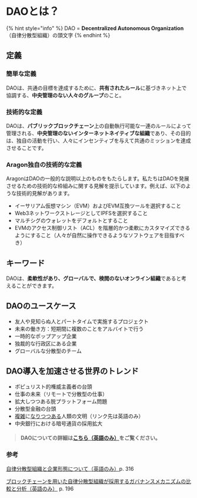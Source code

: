 # DAOとは？

{% hint style="info" %}
DAO = **Decentralized Autonomous Organization**（自律分散型組織）の頭文字
{% endhint %}

## 定義

### 簡単な定義

DAOは、共通の目標を達成するために、**共有されたルール**に基づきネット上で協調する、**中央管理のない人々のグループ**のこと。

### 技術的な定義

DAOは、**パブリックブロックチェーン**上の自動執行可能な一連のルールによって管理される、**中央管理のないインターネットネイティブな組織**であり、その目的は、独自の活動を行い、人々にインセンティブを与えて共通のミッションを達成させることです。

### Aragon独自の技術的な定義

AragonはDAOの一般的な説明以上のものをもたらします。私たちはDAOを発展させるための技術的な枠組みに関する見解を提示しています。例えば、以下のような技術的見解があります。

* イーサリアム仮想マシン（EVM）およびEVM互換ツールを選択すること
* Web3ネットワークストレージとしてIPFSを選択すること
* マルチシグのウォレットをデフォルトとすること
* EVMのアクセス制御リスト（ACL）を階層的かつ柔軟にカスタマイズできるようにすること（人々が自然に操作できるようなソフトウェアを目指すべき）

## キーワード

DAOは、**柔軟性があり、グローバルで、検閲のないオンライン組織**であると考えることができます。

## **DAOのユースケース**

* 友人や見知らぬ人とパートタイムで実施するプロジェクト
* 未来の働き方：短期間に複数のことをアルバイトで行う
* 一時的なポップアップ企業
* 独裁的な行政区にある企業
* グローバルな分散型のチーム

## DAO導入を加速させる世界のトレンド

* ポピュリスト的権威主義者の台頭
* 仕事の未来（リモートで分散型の仕事）
* 拡大しつつある脱プラットフォーム問題
* 分散型金融の台頭
* [複雑](https://necsi.edu/complexity-rising-from-human-beings-to-human-civilization-a-complexity-profile)に[なりつつある](https://medium.com/complex-systems-channel/teams-a-manifesto-7490eab144fa)人類の文明（リンク先は英語のみ）
* 中央銀行における暗号通貨の採用拡大

> #### DAOについての詳細は[こちら（英語のみ）](https://aragon.org/dao)をご覧ください。

### 参考

[自律分散型組織と企業形態について（英語のみ）](https://doi.org/10.26686/vuwlr.v51i2.6573)p. 316

[ブロックチェーンを用いた自律分散型組織が採用するガバナンスメカニズムの比較と分析（英語のみ）](https://ieeexplore.ieee.org/document/8428782) p. 196
